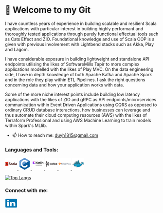 # 👋 Welcome to my Git

I have countless years of experience in building scalable and resilient Scala applications with particular interest in building highly performant and thoroughly tested applications through purely functional effectual tools such as Cats Effect and ZIO. Foundational knowledge and use of Scala OOP is a given with previous involvement with Lightbend stacks such as Akka, Play and Lagom.

I have considerable exposure in building lightweight and standalone API endpoints utilising the likes of SoftwareMills Tapir to more complex applications modelled with the likes of Play MVC. On the data engineering side, I have in depth knowledge of both Apache Kafka and Apache Spark and in the role they play within ETL Pipelines. I ask the right questions concerning data and how your application works with data. 

Some of the more niche interest points include building low latency applications with the likes of ZIO and gRPC as API endpoints/microservices communication within Event Driven Applications using CQRS as opposed to ordinary CRUD database interactions, how businesses can leverage and thus automate their cloud computing resources (AWS) with the likes of Terraform Professional and using AWS Machine Learning to train models within Spark's MLlib.

- 📫 How to reach me: duyh1815@gmail.com

<h3 align="left">Languages and Tools:</h3>
<p align="left"> 
  <a href="https://www.scala-lang.org/" target="_blank">
<img src="https://github.com/devicons/devicon/blob/master/icons/scala/scala-original-wordmark.svg" alt="scala" width="40" height="40"/> </a>
<a href="https://www.cprogramming.com/" target="_blank">
<img src="https://raw.githubusercontent.com/devicons/devicon/master/icons/c/c-original.svg" alt="c" width="40" height="40"/> </a>
<a href="https://kotlinlang.org/" target="_blank">
<img src="https://github.com/devicons/devicon/blob/master/icons/kotlin/kotlin-original-wordmark.svg" alt="kotlin" width="40" height="40"/> </a>
<a href="https://kafka.apache.org/" target="_blank">
<img src="https://github.com/devicons/devicon/blob/master/icons/apachekafka/apachekafka-original-wordmark.svg" alt="apachekafka" width="40" height="40"/> </a>
<a href="https://www.tensorflow.org/" target="_blank">
<img src="https://github.com/devicons/devicon/blob/master/icons/tensorflow/tensorflow-original-wordmark.svg" alt="TensorFlow" width="40" height="40"/> </a>
<a href="https://www.docker.com/" target="_blank">
<img src="https://github.com/devicons/devicon/blob/master/icons/docker/docker-original.svg" alt="docker" width="40" height="40"/> </a>
  
[![Top Langs](https://github-readme-stats.vercel.app/api/top-langs/?username=dhoang-creator&layout=compact)](https://github.com/anuraghazra/github-readme-stats)


<h3 align="left">Connect with me:</h3>
<a href="https://www.linkedin.com/in/duy-hoang-155930262/" target="blank">
<img align="center" src="https://github.com/devicons/devicon/blob/master/icons/linkedin/linkedin-original.svg" alt="LinkedIn Duy Hoang" height="30" width="40" /></a>
</p>
